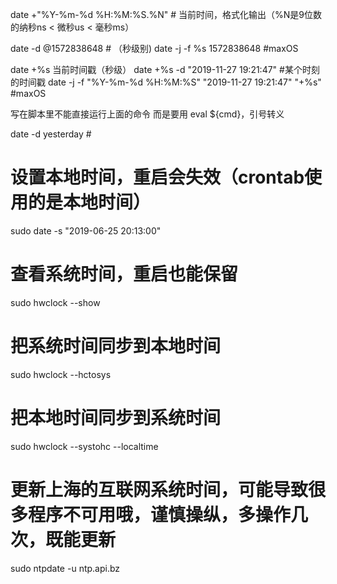 date +"%Y-%m-%d %H:%M:%S.%N" # 当前时间，格式化输出（%N是9位数的纳秒ns < 微秒us < 毫秒ms）

date -d @1572838648 # （秒级别)
date -j -f %s 1572838648 #maxOS

date +%s 当前时间戳（秒级）
date +%s -d "2019-11-27 19:21:47" #某个时刻的时间戳
date -j -f "%Y-%m-%d %H:%M:%S" "2019-11-27 19:21:47" "+%s" #maxOS

写在脚本里不能直接运行上面的命令
而是要用 eval ${cmd}，引号转义

date -d yesterday # 

# 设置本地时间，重启会失效（crontab使用的是本地时间）
sudo date -s "2019-06-25 20:13:00"

# 查看系统时间，重启也能保留
sudo hwclock --show

# 把系统时间同步到本地时间
sudo hwclock --hctosys

# 把本地时间同步到系统时间
sudo hwclock --systohc --localtime

# 更新上海的互联网系统时间，可能导致很多程序不可用哦，谨慎操纵，多操作几次，既能更新
sudo ntpdate -u ntp.api.bz